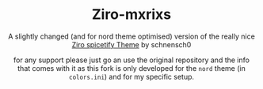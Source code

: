 <div align=center><h1>Ziro-mxrixs</h1>

A slightly changed (and for nord theme optimised) version of the really nice [Ziro spicetify Theme](https://github.com/schnensch0/ziro) by schnensch0

for any support please just go an use the original repository and the info that comes with it as this fork is only developed for the `nord` theme (in `colors.ini`) and for my specific setup.